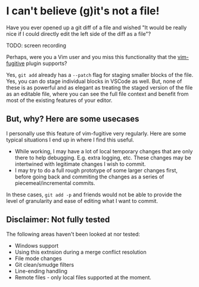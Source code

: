 # I can't believe (g)it's not a file!

Have you ever opened up a git diff of a file and wished "It would be really nice if I could directly edit the left side of the diff as a file"?

TODO: screen recording

Perhaps, were you a Vim user and you miss this functionality that the [vim-fugitive](https://dzx.fr/blog/introduction-to-vim-fugitive/#:~:text=Fortunately%2C%20one%20of%20Fugitive%27s%20killer%20features%20is%20being%20able%20to%20edit%20the%20content%20of%20the%20index%20directly.%20When%20dealing%20with%20lines%20where%20an%20inline%20diff%20isn%27t%20enough%2C%20you%20can%20open%20a%20full%20vertical%20diff%20between%20the%20worktree%20and%20the%20index%20by%20pressing%20dv%20over%20a%20file%20under%20the%20%22Unstaged%22%20section%3A) plugin supports?

Yes, `git add` already has a `--patch` flag for staging smaller blocks of the file. Yes, you can do stage individual blocks in VSCode as well. But, none of these is as powerful and as elegant as treating the staged version of the file as an editable file, where you can see the full file context and benefit from most of the existing features of your editor.

## But, why? Here are some usecases

I personally use this feature of vim-fugitive very regularly. Here are some typical situations I end up in where I find this useful.

- While working, I may have a lot of local temporary changes that are only there to help debugging. E.g. extra logging, etc. These changes may be intertwined with legitimate changes I wish to commit. 
- I may try to do a full rough prototype of some larger changes first, before going back and commiting the changes as a series of piecemeal/incremental commits.

In these cases, `git add -p` and friends would not be able to provide the level of granularity and ease of editing what I want to commit.

## Disclaimer: Not fully tested

The following areas haven't been looked at nor tested:
- Windows support
- Using this extnsion during a merge conflict resolution
- File mode changes
- Git clean/smudge filters
- Line-ending handling
- Remote files - only local files supported at the moment.
